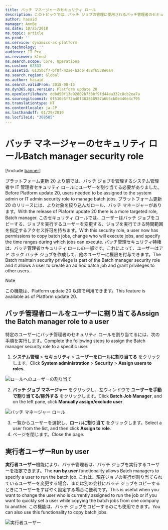 ```yaml
---
title: バッチ マネージャーのセキュリティ ロール
description: このトピックでは、バッチ ジョブの管理に使用されるバッチ管理者のセキュリティ ロールに関する情報を提供します。
author: hasaid
manager: AnnBe
ms.date: 10/25/2018
ms.topic: article
ms.prod: ''
ms.service: dynamics-ax-platform
ms.technology: ''
audience: IT Pro
ms.reviewer: kfend
ms.search.scope: Core, Operations
ms.custom: 62333
ms.assetid: 6135bcf7-bf8f-42ae-b2c6-458f6538e6a4
ms.search.region: Global
ms.author: hasaid
ms.search.validFrom: 2018-08-15
ms.dyn365.ops.version: Platform update 20
ms.openlocfilehash: ddbd50f13e92802b738bf9fd44aa332c8cb2ea7a
ms.sourcegitcommit: 0f530e5f72a40f383868957a6b5cb0e446e4c795
ms.translationtype: HT
ms.contentlocale: ja-JP
ms.lasthandoff: 01/29/2019
ms.locfileid: "368585"
---
```

# <a name="batch-manager-security-role"></a><span data-ttu-id="2f964-103">バッチ マネージャーのセキュリティ ロール</span><span class="sxs-lookup"><span data-stu-id="2f964-103">Batch manager security role</span></span>

[!include [banner](../includes/banner.md)]

<span data-ttu-id="2f964-104">プラットフォーム更新 20 より前では、バッチ ジョブを管理するシステム管理者や IT 管理者セキュリティ ロールにユーザーを割り当てる必要がありました。</span><span class="sxs-lookup"><span data-stu-id="2f964-104">Before Platform update 20, users needed to be assigned to the system admin or IT admin security role to manage batch jobs.</span></span> <span data-ttu-id="2f964-105">プラットフォーム更新 20 のリリースには、より対象を絞り込んだロール、バッチ マネージャーがあります。</span><span class="sxs-lookup"><span data-stu-id="2f964-105">With the release of Plaform update 20 there is a more targeted role, Batch manager.</span></span> <span data-ttu-id="2f964-106">このセキュリティ ロールでは、ユーザーはバッチ ジョブをコピーする、ジョブを実行するユーザーを変更する、ジョブを実行できる時間範囲を指定するアクセス許可を持ちます。</span><span class="sxs-lookup"><span data-stu-id="2f964-106">With this security role, a user now has permissions to copy batch jobs, change who will execute jobs, and specify the time ranges during which jobs can execute.</span></span> <span data-ttu-id="2f964-107">バッチ管理セキュリティ特権は、バッチ管理者セキュリティ ロールの一部です。これによって、ユーザーはアド ホック バッチ ジョブを作成して、他のユーザーに権限を付与できます。</span><span class="sxs-lookup"><span data-stu-id="2f964-107">The Batch maintain security privilege is part of the Batch manager security role and it allows a user to create an ad hoc batch job and grant privileges to other users.</span></span>

> [!NOTE]
> <span data-ttu-id="2f964-108">この機能は、Platform update 20 以降で利用できます。</span><span class="sxs-lookup"><span data-stu-id="2f964-108">This feature is available as of Platform update 20.</span></span>

## <a name="assign-the-batch-manager-role-to-a-user"></a><span data-ttu-id="2f964-109">バッチ管理者ロールをユーザーに割り当てる</span><span class="sxs-lookup"><span data-stu-id="2f964-109">Assign the Batch manager role to a user</span></span>
<span data-ttu-id="2f964-110">特定のユーザーにバッチ管理者のセキュリティ ロールを割り当てるには、次の手順を実行します。</span><span class="sxs-lookup"><span data-stu-id="2f964-110">Complete the following steps to assign the Batch manager security role to a specific user.</span></span>

1.  <span data-ttu-id="2f964-111">**システム管理** > **セキュリティ** > **ユーザーをロールに割り当てる** をクリックします。</span><span class="sxs-lookup"><span data-stu-id="2f964-111">Click **System administration** > **Security** > **Assign users to roles**.</span></span>

![ロールへのユーザーの割り当て](./media/assign-batchmanager-role.png) 

2.  <span data-ttu-id="2f964-113">**バッチ ジョブ マネージャー** をクリックし、左ウィンドウで **ユーザーを手動で割り当てる/除外する** をクリックします。</span><span class="sxs-lookup"><span data-stu-id="2f964-113">Click **Batch Job Manager**, and on the left pane, click **Manually assign/exclude user**.</span></span>

![バッチ マネージャー ロール](./media/assign-batchmanager-role-2.png) 

3.  <span data-ttu-id="2f964-115">一覧からユーザーを選択し、**ロールに割り当て** をクリックします。</span><span class="sxs-lookup"><span data-stu-id="2f964-115">Select a user from the list, and then click **Assign to role**.</span></span>
4.  <span data-ttu-id="2f964-116">ページを閉じます。</span><span class="sxs-lookup"><span data-stu-id="2f964-116">Close the page.</span></span> 

## <a name="run-by-user"></a><span data-ttu-id="2f964-117">実行者ユーザー</span><span class="sxs-lookup"><span data-stu-id="2f964-117">Run by user</span></span>

<span data-ttu-id="2f964-118">**実行者ユーザー**機能により、バッチ管理者は、バッチ ジョブを実行するユーザーを指定できます。</span><span class="sxs-lookup"><span data-stu-id="2f964-118">The **run by user** functionality allows Batch managers to specify a user to run the batch job.</span></span> <span data-ttu-id="2f964-119">これは、現在ジョブの実行が割り当てられているユーザーを変更する場合、または別の会社にバッチ ジョブをコピーするときにユーザーをすばやく設定する場合に便利です。</span><span class="sxs-lookup"><span data-stu-id="2f964-119">This is useful when you want to change the user who is currently assigned to run the job or if you want to quickly set a user while copying the batch jobs from one company to another.</span></span> <span data-ttu-id="2f964-120">この機能は、バッチ ジョブをコピーするのにも使用できます。</span><span class="sxs-lookup"><span data-stu-id="2f964-120">You can also use this functionality to copy batch jobs.</span></span>

 ![実行者ユーザー](./media/runby-user.png)  
 
